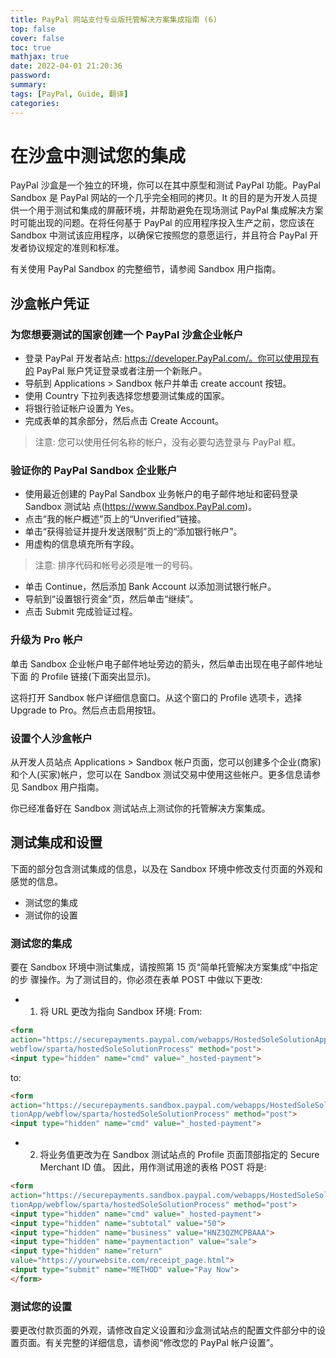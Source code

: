 ```yaml
---
title: PayPal 网站支付专业版托管解决方案集成指南 (6)
top: false
cover: false
toc: true
mathjax: true
date: 2022-04-01 21:20:36
password:
summary:
tags: [PayPal, Guide, 翻译]
categories:
---
```

# 在沙盒中测试您的集成
PayPal 沙盒是一个独立的环境，你可以在其中原型和测试 PayPal 功能。PayPal Sandbox 是 PayPal 网站的一个几乎完全相同的拷贝。It 的目的是为开发人员提供一个用于测试和集成的屏蔽环境，并帮助避免在现场测试 PayPal 集成解决方案时可能出现的问题。在将任何基于 PayPal 的应用程序投入生产之前，您应该在 Sandbox 中测试该应用程序，以确保它按照您的意愿运行，并且符合 PayPal 开发者协议规定的准则和标准。

有关使用 PayPal Sandbox 的完整细节，请参阅 Sandbox 用户指南。

## 沙盒帐户凭证
### 为您想要测试的国家创建一个 PayPal 沙盒企业帐户
- 登录 PayPal 开发者站点: https://developer.PayPal.com/。你可以使用现有的 PayPal 账户凭证登录或者注册一个新账户。
- 导航到 Applications > Sandbox 帐户并单击 create account 按钮。
- 使用 Country 下拉列表选择您想要测试集成的国家。
- 将银行验证帐户设置为 Yes。
- 完成表单的其余部分，然后点击 Create Account。

> 注意: 您可以使用任何名称的帐户，没有必要勾选登录与 PayPal 框。

### 验证你的 PayPal Sandbox 企业账户
- 使用最近创建的 PayPal Sandbox 业务帐户的电子邮件地址和密码登录 Sandbox 测试站
点(https://www.Sandbox.PayPal.com)。
- 点击“我的帐户概述”页上的“Unverified”链接。
- 单击“获得验证并提升发送限制”页上的“添加银行帐户”。
- 用虚构的信息填充所有字段。
> 注意: 排序代码和帐号必须是唯一的号码。
- 单击 Continue，然后添加 Bank Account 以添加测试银行帐户。
- 导航到“设置银行资金”页，然后单击“继续”。
- 点击 Submit 完成验证过程。

### 升级为 Pro 帐户
单击 Sandbox 企业帐户电子邮件地址旁边的箭头，然后单击出现在电子邮件地址下面 的 Profile 链接(下面突出显示)。

这将打开 Sandbox 帐户详细信息窗口。从这个窗口的 Profile 选项卡，选择 Upgrade to Pro。然后点击启用按钮。

### 设置个人沙盒帐户
从开发人员站点 Applications > Sandbox 帐户页面，您可以创建多个企业(商家)
和个人(买家)帐户，您可以在 Sandbox 测试交易中使用这些帐户。更多信息请参 见 Sandbox 用户指南。

你已经准备好在 Sandbox 测试站点上测试你的托管解决方案集成。

## 测试集成和设置
下面的部分包含测试集成的信息，以及在 Sandbox 环境中修改支付页面的外观和感觉的信息。
- 测试您的集成
- 测试你的设置

### 测试您的集成
要在 Sandbox 环境中测试集成，请按照第 15 页“简单托管解决方案集成”中指定的步
骤操作。为了测试目的，你必须在表单 POST 中做以下更改:

- 1. 将 URL 更改为指向 Sandbox 环境:
From:
```html
<form
action="https://securepayments.paypal.com/webapps/HostedSoleSolutionApp/
webflow/sparta/hostedSoleSolutionProcess" method="post">
<input type="hidden" name="cmd" value="_hosted-payment">
```
to:
```html
<form
action="https://securepayments.sandbox.paypal.com/webapps/HostedSoleSolu
tionApp/webflow/sparta/hostedSoleSolutionProcess" method="post">
<input type="hidden" name="cmd" value="_hosted-payment">
```

- 2. 将业务值更改为在 Sandbox 测试站点的 Profile 页面顶部指定的 Secure Merchant ID 值。
因此，用作测试用途的表格 POST 将是:
```html
<form
action="https://securepayments.sandbox.paypal.com/webapps/HostedSoleSolu
tionApp/webflow/sparta/hostedSoleSolutionProcess" method="post">
<input type="hidden" name="cmd" value="_hosted-payment">
<input type="hidden" name="subtotal" value="50">
<input type="hidden" name="business" value="HNZ3QZMCPBAAA">
<input type="hidden" name="paymentaction" value="sale">
<input type="hidden" name="return"
value="https://yourwebsite.com/receipt_page.html">
<input type="submit" name="METHOD" value="Pay Now">
</form>
```

### 测试您的设置
要更改付款页面的外观，请修改自定义设置和沙盒测试站点的配置文件部分中的设置页面。有关完整的详细信息，请参阅“修改您的 PayPal 帐户设置”。
